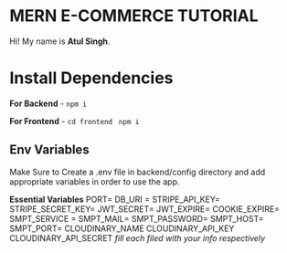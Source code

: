 # MERN E-COMMERCE TUTORIAL

Hi! My name is **Atul Singh**.


# Install Dependencies

**For Backend** - `npm i`

**For Frontend** - `cd frontend` ` npm i`

## Env Variables

Make Sure to Create a .env file in backend/config directory and add appropriate variables in order to use the app.

**Essential Variables**
PORT=
DB_URI =
STRIPE_API_KEY=
STRIPE_SECRET_KEY=
JWT_SECRET=
JWT_EXPIRE=
COOKIE_EXPIRE=
SMPT_SERVICE =
SMPT_MAIL=
SMPT_PASSWORD=
SMPT_HOST=
SMPT_PORT=
CLOUDINARY_NAME
CLOUDINARY_API_KEY
CLOUDINARY_API_SECRET
_fill each filed with your info respectively_


